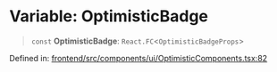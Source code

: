 # Variable: OptimisticBadge

> `const` **OptimisticBadge**: `React.FC`\<`OptimisticBadgeProps`\>

Defined in: [frontend/src/components/ui/OptimisticComponents.tsx:82](https://github.com/lsendel/sass/blob/ca8b2b87627589617e0de57047e1f50d53e78078/frontend/src/components/ui/OptimisticComponents.tsx#L82)
